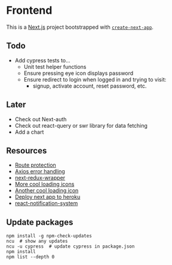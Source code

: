 # Frontend

This is a [Next.js](https://nextjs.org/) project bootstrapped with [`create-next-app`](https://github.com/vercel/next.js/tree/canary/packages/create-next-app).

## Todo

- Add cypress tests to...
  - Unit test helper functions
  - Ensure pressing eye icon displays password
  - Ensure redirect to login when logged in and trying to visit:
    - signup, activate account, reset password, etc.

## Later

- Check out Next-auth
- Check out react-query or swr library for data fetching
- Add a chart

## Resources

- [Route protection][url1]
- [Axios error handling](https://gist.github.com/fgilio/230ccd514e9381fafa51608fcf137253)
- [next-redux-wrapper](https://github.com/kirill-konshin/next-redux-wrapper)
- [More cool loading icons](https://youtu.be/AW0eFKDhAFg)
- [Another cool loading icon](https://youtu.be/xSNlsSfvwac)
- [Deploy next app to heroku](https://github.com/mars/heroku-nextjs)
- [react-notification-system](https://github.com/igorprado/react-notification-system)

## Update packages

```
npm install -g npm-check-updates
ncu  # show any updates
ncu -u cypress  # update cypress in package.json
npm install
npm list --depth 0
```

[url1]: https://www.mikealche.com/software-development/how-to-implement-authentication-in-next-js-without-third-party-libraries
